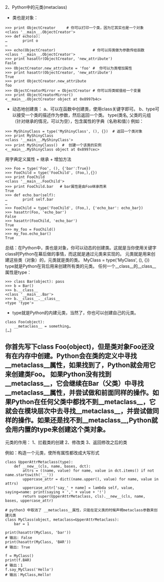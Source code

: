 2、Python中的元类(metaclass)
* 类也是对象：
```
>>> print ObjectCreator     # 你可以打印一个类，因为它其实也是一个对象
<class '__main__.ObjectCreator'>
>>> def echo(o):
…       print o
…
>>> echo(ObjectCreator)                 # 你可以将类做为参数传给函数
<class '__main__.ObjectCreator'>
>>> print hasattr(ObjectCreator, 'new_attribute')
Fasle
>>> ObjectCreator.new_attribute = 'foo' #  你可以为类增加属性
>>> print hasattr(ObjectCreator, 'new_attribute')
True
>>> print ObjectCreator.new_attribute
foo
>>> ObjectCreatorMirror = ObjectCreator # 你可以将类赋值给一个变量
>>> print ObjectCreatorMirror()
<__main__.ObjectCreator object at 0x8997b4c>
```

* 动态地创建类：
a、可以在函数中创建类，使用class关键字即可。
b、type可以接受一个类的描述作为参数，然后返回一个类。
type(类名, 父类的元组（针对继承的情况，可以为空），包含属性的字典（名称和值）)
例如：
```
>>> MyShinyClass = type('MyShinyClass', (), {})  # 返回一个类对象
>>> print MyShinyClass
<class '__main__.MyShinyClass'>
>>> print MyShinyClass()  #  创建一个该类的实例
<__main__.MyShinyClass object at 0x8997cec>
```
用字典定义属性 + 继承 + 增加方法
```
>>> Foo = type('Foo', (), {'bar':True})
>>> FooChild = type('FooChild', (Foo,),{})
>>> print FooChild
<class '__main__.FooChild'>
>>> print FooChild.bar   # bar属性是由Foo继承而来
True
>>> def echo_bar(self):
…       print self.bar
…
>>> FooChild = type('FooChild', (Foo,), {'echo_bar': echo_bar})
>>> hasattr(Foo, 'echo_bar')
False
>>> hasattr(FooChild, 'echo_bar')
True
>>> my_foo = FooChild()
>>> my_foo.echo_bar()
True
```

总结：在Python中，类也是对象，你可以动态的创建类。这就是当你使用关键字class时Python在幕后做的事情，而这就是通过元类来实现的。
元类就是用来创建这些类（对象）的，元类就是类的类。
MyClass = type('MyClass', (), {})
type就是Python在背后用来创建所有类的元类。
任何一个__class__的__class__属性是type：
```
>>> class Bar(object): pass
>>> b = Bar()
>>> b.__class__
<class '__main__.Bar'>
>>> b.__class__.__class__
<type 'type'>
```
+ type就是Python的内建元类，当然了，你也可以创建自己的元类。
```
class Foo(object):
	__metaclass__ = something…
[…]
```
你首先写下class Foo(object)，但是类对象Foo还没有在内存中创建。Python会在类的定义中寻找__metaclass__属性，如果找到了，Python就会用它来创建类Foo。
如果Python没有找到__metaclass__，它会继续在Bar（父类）中寻找__metaclass__属性，并尝试做和前面同样的操作。如果Python在任何父类中都找不到__metaclass__，它就会在模块层次中去寻找__metaclass__，并尝试做同样的操作。如果还是找不到__metaclass__,Python就会用内置的type来创建这个类对象。
--
元类的作用：
1、拦截类的创建
2、修改类
3、返回修改之后的类

例如：构造一个元类，使所有属性都改成大写形式
```
class UpperAttrMetaclass(type):
    def __new__(cls, name, bases, dct):
        attrs = ((name, value) for name, value in dct.items() if not name.startswith('__'))
        uppercase_attr = dict((name.upper(), value) for name, value in attrs)
        uppercase_attr['say_' + name] = lambda self, value, saying=name: print(saying + ',' + value + '!')
        return super(UpperAttrMetaclass, cls).__new__(cls, name, bases, uppercase_attr)

# python3 中取消了 __metaclass__属性，只能在定义类的时候声明metaclass参数来创建元类
class MyClass(object, metaclass=UpperAttrMetaclass):
    bar = 1

print(hasattr(MyClass, 'bar'))
# 输出: False
print(hasattr(MyClass, 'BAR'))
# 输出: True

f = MyClass()
print(f.BAR)
# 输出：1
f.say_MyClass('Hello')
# 输出：MyClass,Hello!
```
